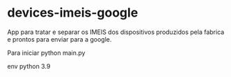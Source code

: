 # devices-imeis-google
App para tratar e separar os IMEIS dos dispositivos produzidos pela fabrica e prontos para enviar para a google.

Para iniciar
python main.py

env
python 3.9
